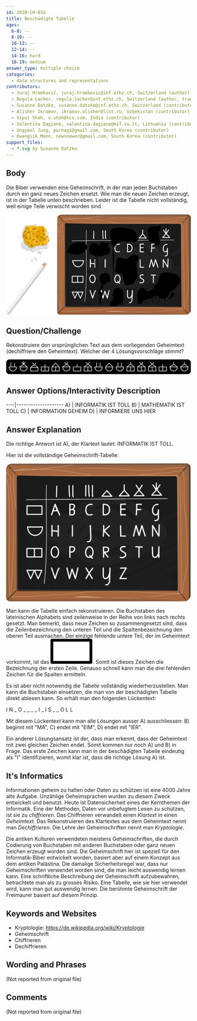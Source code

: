 ```yaml
---
id: 2020-CH-03a
title: Beschädigte Tabelle
ages:
  6-8: --
  8-10: --
  10-12: --
  12-14: --
  14-16: hard
  16-19: medium
answer_type: multiple choice
categories:
  - data structures and representations
contributors:
  - Juraj Hromkovič, juraj.hromkovic@inf.ethz.ch, Switzerland (author)
  - Regula Lacher, regula.lacher@inf.ethz.ch, Switzerland (author, translation from English into German)
  - Susanne Datzko, susanne.datzko@inf.ethz.ch, Switzerland (contributor, graphics)
  - Alisher Ikramov, ikramov.alisher@list.ru, Uzbekistan (contributor)
  - Vipul Shah, v.shah@tcs.com, India (contributor)
  - Valentina Dagienė, valentina.dagiene@mif.vu.lt, Lithuania (contributor)
  - Ungyeol Jung, purnagi@gmail.com, South Korea (contributor)
  - Kwangsik Moon, newnnewer@gmail.com, South Korea (contributor)
support_files:
  - *.svg by Susanne Datzko
---
```



## Body

Die Biber verwenden eine Geheimschrift, in der man jeden Buchstaben durch ein ganz neues Zeichen ersetzt. Wie man die neuen Zeichen erzeugt, ist in der Tabelle unten beschrieben. Leider ist die Tabelle nicht vollständig, weil einige Teile verwischt worden sind.

![](graphics/2020-CH-03_taskbody-compatible.svg "Beschädigte Tabelle (411px)")


## Question/Challenge

Rekonstruiere den ursprünglichen Text aus dem vorliegenden Geheimtext (dechiffriere den Geheimtext). Welcher der 4 Lösungsvorschläge stimmt?

![](graphics/2020-CH-03a_question_deu-compatible.svg "Geheimtext (600px)")


## Answer Options/Interactivity Description

---:|--------------------
 A) | INFORMATIK IST TOLL
 B) | MATHEMATIK IST TOLL
 C) | INFORMATION GEHEIM
 D) | INFORMIERE UNS HIER


## Answer Explanation

Die richtige Antwort ist A), der Klartext lautet: INFORMATIK IST TOLL.

Hier ist die vollständige Geheimschrift-Tabelle:

![](graphics/2020-CH-03_explanation.svg "vollständige Geheimschrift-Tabelle (300px)")

Man kann die Tabelle einfach rekonstruieren. Die Buchstaben des lateinischen Alphabets sind zeilenweise in der Reihe von links nach rechts gesetzt. Man bemerkt, dass neue Zeichen so zusammengesetzt sind, dass die Zeilenbezeichnung den unteren Teil und die Spaltenbezeichnung den oberen Teil ausmachen. Der einzige fehlende untere Teil, der im Geheimtext vorkommt, ist das ![](graphics/2020-CH-03a-explanation2.svg "Rechteck (30px)"). Somit ist dieses Zeichen die Bezeichnung der ersten Zeile. Genauso schnell kann man die drei fehlenden Zeichen für die Spalten ermitteln.

Es ist aber nicht notwendig die Tabelle vollständig wiederherzustellen. Man kann die Buchstaben einsetzen, die man von der beschädigten Tabelle direkt ablesen kann. So erhält man den folgenden Lückentext:

I N \_ O \_ \_ \_ \_ I \_ I S \_ \_ O L L

Mit diesem Lückentext kann man alle Lösungen ausser A) ausschliessen: B) beginnt mit "MA", C) endet mit "EIM", D) endet mit "IER".

Ein anderer Lösungsansatz ist der, dass man erkennt, dass der Geheimtext mit zwei gleichen Zeichen endet. Somit kommen nur noch A) und B) in Frage. Das erste Zeichen kann man in der beschädigten Tabelle eindeutig als "I" identifizieren, womit klar ist, dass die richtige Lösung A) ist.


## It's Informatics

Informationen geheim zu halten oder Daten zu schützen ist eine 4000 Jahre alte Aufgabe. Unzählige Geheimsprachen wurden zu diesem Zweck entwickelt und benutzt. Heute ist Datensicherheit eines der Kernthemen der Informatik. Eine der Methoden, Daten vor unbefugtem Lesen zu schützen, ist sie zu _chiffrieren_. Das Chiffrieren verwandelt einen _Klartext_ in einen _Geheimtext_. Das Rekonstruieren des Klartextes aus dem Geheimtext nennt man _Dechiffrieren_. Die Lehre der Geheimschriften nennt man _Kryptologie_. 

Die antiken Kulturen verwendeten meistens Geheimschriften, die durch Codierung von Buchstaben mit anderen Buchstaben oder ganz neuen Zeichen erzeugt worden sind. Die Geheimschrift hier ist speziell für den Informatik-Biber entwickelt worden, basiert aber auf einem Konzept aus dem antiken Palästina. Die damalige Sicherheitsregel war, dass nur Geheimschriften verwendet worden sind, die man leicht auswendig lernen kann. Eine schriftliche Beschreibung der Geheimschrift aufzubewahren, betrachtete man als zu grosses Risiko. Eine Tabelle, wie sie hier verwendet wird, kann man gut auswendig lernen. Die berühmte Geheimschrift der Freimaurer basiert auf diesem Prinzip.


## Keywords and Websites

 - Kryptologie: https://de.wikipedia.org/wiki/Kryptologie
 - Geheimschrift
 - Chiffrieren
 - Dechiffrieren


## Wording and Phrases

(Not reported from original file)


## Comments

(Not reported from original file)
